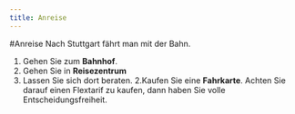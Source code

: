 ```yaml
---
title: Anreise
---
```

#Anreise
Nach Stuttgart fährt man mit der Bahn.
1. Gehen Sie zum **Bahnhof**.
  1. Gehen Sie in **Reisezentrum**
  2. Lassen Sie sich dort beraten.
2.Kaufen Sie eine **Fahrkarte**. Achten Sie darauf einen Flextarif zu kaufen, dann haben Sie volle Entscheidungsfreiheit.



